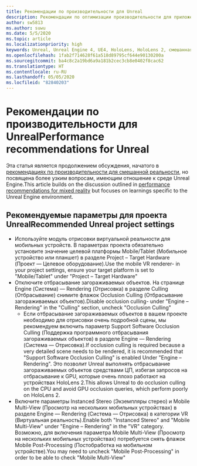```yaml
---
title: Рекомендации по производительности для Unreal
description: Рекомендации по оптимизации производительности для приложений смешанной реальности в Unreal
author: sw5813
ms.author: suwu
ms.date: 5/5/2020
ms.topic: article
ms.localizationpriority: high
keywords: Unreal, Unreal Engine 4, UE4, HoloLens, HoloLens 2, смешанная реальность, производительность, оптимизация, параметры, документация
ms.openlocfilehash: 1fab2f714628f61a518d89795cf644e90130200a
ms.sourcegitcommit: ba4c8c2a19bd6a9a181b2cec3cb8e0402f8cac62
ms.translationtype: HT
ms.contentlocale: ru-RU
ms.lasthandoff: 05/05/2020
ms.locfileid: "82840203"
---
```

# <a name="performance-recommendations-for-unreal"></a><span data-ttu-id="b1627-104">Рекомендации по производительности для Unreal</span><span class="sxs-lookup"><span data-stu-id="b1627-104">Performance recommendations for Unreal</span></span>

<span data-ttu-id="b1627-105">Эта статья является продолжением обсуждения, начатого в [рекомендациях по производительности для смешанной реальности](understanding-performance-for-mixed-reality.md), но посвящена более узким вопросам, имеющим отношение к среде Unreal Engine.</span><span class="sxs-lookup"><span data-stu-id="b1627-105">This article builds on the discussion outlined in [performance recommendations for mixed reality](understanding-performance-for-mixed-reality.md) but focuses on learnings specific to the Unreal Engine environment.</span></span>

## <a name="recommended-unreal-project-settings"></a><span data-ttu-id="b1627-106">Рекомендуемые параметры для проекта Unreal</span><span class="sxs-lookup"><span data-stu-id="b1627-106">Recommended Unreal project settings</span></span>

- <span data-ttu-id="b1627-107">Используйте модуль отрисовки виртуальной реальности для мобильных устройств. В параметрах проекта обязательно установите значение целевой платформы Mobile/Tablet (Мобильное устройство или планшет) в разделе Project – Target Hardware (Проект — Целевое оборудование).</span><span class="sxs-lookup"><span data-stu-id="b1627-107">Use the mobile VR renderer- in your project settings, ensure your target platform is set to "Mobile/Tablet" under "Project – Target Hardware"</span></span>
- <span data-ttu-id="b1627-108">Отключите отбрасывание загораживаемых объектов. На странице Engine (Система) — Rendering (Отрисовка) в разделе Culling (Отбрасывание) снимите флажок Occlusion Culling (Отбрасывание загораживаемых объектов).</span><span class="sxs-lookup"><span data-stu-id="b1627-108">Disable occlusion culling- under "Engine – Rendering" in the "Culling" section, uncheck "Occlusion Culling"</span></span>
    + <span data-ttu-id="b1627-109">Если отбрасывание загораживаемых объектов в вашем проекте необходимо для отрисовки очень подробной сцены, мы рекомендуем включить параметр Support Software Occlusion Culling (Поддержка программного отбрасывания загораживаемых объектов) в разделе Engine — Rendering (Система — Отрисовка).</span><span class="sxs-lookup"><span data-stu-id="b1627-109">If occlusion culling is required because a very detailed scene needs to be rendered, it is recommended that "Support Software Occlusion Culling" is enabled Under "Engine – Rendering".</span></span> <span data-ttu-id="b1627-110">Это позволит Unreal выполнять отбрасывание загораживаемых объектов средствами ЦП, избегая запросов на отбрасывание к GPU, которые очень плохо работают на устройствах HoloLens 2.</span><span class="sxs-lookup"><span data-stu-id="b1627-110">This allows Unreal to do occlusion culling on the CPU and avoid GPU occlusion queries, which perform poorly on HoloLens 2.</span></span>
- <span data-ttu-id="b1627-111">Включите параметры Instanced Stereo (Экземпляры стерео) и Mobile Multi-View (Просмотр на нескольких мобильных устройствах) в разделе Engine — Rendering (Система — Отрисовка) в категории VR (Виртуальная реальность).</span><span class="sxs-lookup"><span data-stu-id="b1627-111">Enable both "Instanced Stereo" and "Mobile Multi-View" under "Engine – Rendering" in the "VR" category.</span></span> <span data-ttu-id="b1627-112">Возможно, для включения параметра Mobile Multi-View (Просмотр на нескольких мобильных устройствах) потребуется снять флажок Mobile Post-Processing (Постобработка на мобильном устройстве).</span><span class="sxs-lookup"><span data-stu-id="b1627-112">You may need to uncheck "Mobile Post-Processing" in order to be able to check "Mobile Multi-View"</span></span>
